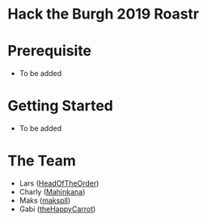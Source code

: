 # Hack the Burgh 2019 Roastr #

# Prerequisite
 - To be added

# Getting Started
 - To be added

# The Team

-  Lars ([HeadOfTheOrder](https://github.com/HeadOfTheOrder))
-  Charly ([Mahinkana](https://github.com/Mahinkana))
-  Maks ([makspll](https://github.com/makspll))
-  Gabi ([theHappyCarrot](https://github.com/theHappyCarrot))


